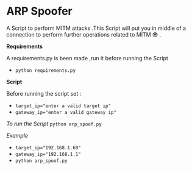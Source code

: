 # ARP Spoofer 
A Script to perform MITM attacks .This Script will put you in middle of a connection to perform further operations related to MITM :sunglasses:	 .
 
 **Requirements** 
 
 A requirements.py is been made ,run it before running the Script 
 * `python requirements.py`

**Script**

Before running the script set :

* `target_ip="enter a valid target ip"`
* `gateway_ip="enter a valid gateway ip"`

*To run the Script* `python arp_spoof.py`

*Example*
* `target_ip="192.168.1.69"`
* `gateway_ip="192.168.1.1"`
* `python arp_spoof.py `


